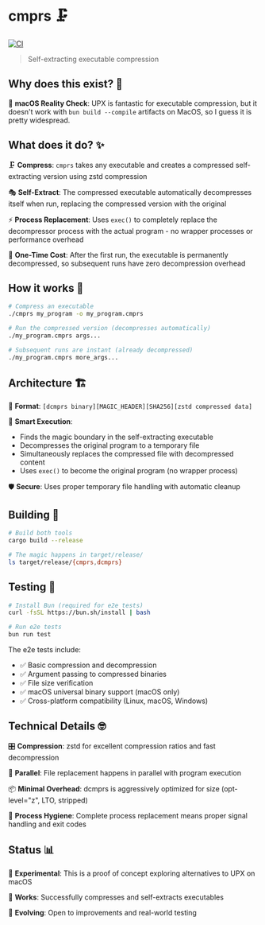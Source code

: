 # cmprs 🗜️

[![CI](https://github.com/Schniz/cmprs/actions/workflows/ci.yml/badge.svg)](https://github.com/Schniz/cmprs/actions/workflows/ci.yml)

> Self-extracting executable compression

## Why does this exist? 🤔

🍎 **macOS Reality Check**: UPX is fantastic for executable compression, but it doesn't work with `bun build --compile` artifacts on MacOS, so I guess it is pretty widespread.

## What does it do? ✨

🗜️ **Compress**: `cmprs` takes any executable and creates a compressed self-extracting version using zstd compression

🎭 **Self-Extract**: The compressed executable automatically decompresses itself when run, replacing the compressed version with the original

⚡ **Process Replacement**: Uses `exec()` to completely replace the decompressor process with the actual program - no wrapper processes or performance overhead

🧹 **One-Time Cost**: After the first run, the executable is permanently decompressed, so subsequent runs have zero decompression overhead

## How it works 🔧

```bash
# Compress an executable
./cmprs my_program -o my_program.cmprs

# Run the compressed version (decompresses automatically)
./my_program.cmprs args...

# Subsequent runs are instant (already decompressed)
./my_program.cmprs more_args...
```

## Architecture 🏗️

🔗 **Format**: `[dcmprs binary][MAGIC_HEADER][SHA256][zstd compressed data]`

🎯 **Smart Execution**: 
  - Finds the magic boundary in the self-extracting executable
  - Decompresses the original program to a temporary file
  - Simultaneously replaces the compressed file with decompressed content
  - Uses `exec()` to become the original program (no wrapper process)

🛡️ **Secure**: Uses proper temporary file handling with automatic cleanup

## Building 🔨

```bash
# Build both tools
cargo build --release

# The magic happens in target/release/
ls target/release/{cmprs,dcmprs}
```

## Testing 🧪

```bash
# Install Bun (required for e2e tests)
curl -fsSL https://bun.sh/install | bash

# Run e2e tests
bun run test
```

The e2e tests include:
- ✅ Basic compression and decompression
- ✅ Argument passing to compressed binaries
- ✅ File size verification
- ✅ macOS universal binary support (macOS only)
- ✅ Cross-platform compatibility (Linux, macOS, Windows)

## Technical Details 🤓

🎛️ **Compression**: zstd for excellent compression ratios and fast decompression

🧵 **Parallel**: File replacement happens in parallel with program execution

📦 **Minimal Overhead**: dcmprs is aggressively optimized for size (opt-level="z", LTO, stripped)

🔄 **Process Hygiene**: Complete process replacement means proper signal handling and exit codes

## Status 📊

🧪 **Experimental**: This is a proof of concept exploring alternatives to UPX on macOS

🎯 **Works**: Successfully compresses and self-extracts executables

🚧 **Evolving**: Open to improvements and real-world testing
